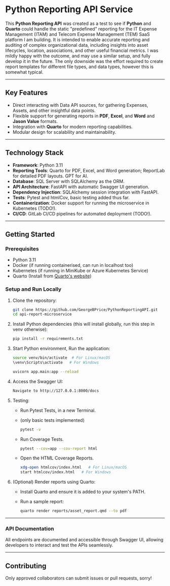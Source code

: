 # Python Reporting API Service

This **Python Reporting API** was created as a test to see if **Python** and **Quarto** could handle the static "predefined" reporting for the IT Expense Management (ITAM) and Telecom Expense Management (TEM) SaaS platform I am building. It is intended to enable accurate reporting and auditing of complex organizational data, including insights into asset lifecycles, location, associations, and other useful financial metrics. I was mildly happy with the outcome, and may use a similar setup, and fully develop it in the future. The only downside was the effort required to create report templates for different file types, and data types, however this is somewhat typical.

---

## Key Features

- Direct interacting with Data API sources, for gathering Expenses, Assets, and other insightful data points.
- Flexible support for generating reports in **PDF**, **Excel**, and **Word** and **Jason Value** formats.
- Integration with **Quarto** for modern reporting capabilities.
- Modular design for scalability and maintainability.

---

## Technology Stack

- **Framework**: Python 3.11
- **Reporting Tools**: Quarto for PDF, Excel, and Word generation; ReportLab for detailed PDF layouts. GPT for AI.
- **Database**: SQL Server with SQLAlchemy as the ORM.
- **API Architecture**: FastAPI with automatic Swagger UI generation.
- **Dependency Injection**: SQLAlchemy session integration with FastAPI.
- **Tests**: Pytest and htmlCov, basic testing added thus far.
- **Containerization**: Docker support for running the microservice in Kubernetes (TODO!).
- **CI/CD**: GitLab CI/CD pipelines for automated deployment (TODO!).

---

## Getting Started

### Prerequisites

- Python 3.11
- Docker (if running containerised, can run in localhost too)
- Kubernetes (if running in MiniKube or Azure Kubernetes Service)
- Quarto (Install from [Quarto's website](https://quarto.org))

### Setup and Run Locally

1. Clone the repository:

   ```bash
   git clone https://github.com/GeorgeBPrice/PythonReportingAPI.git
   cd api-report-microservice
   ```

2. Install Python dependencies (this will install globally, run this step in venv otherwise):

   ```bash
   pip install -r requirements.txt
   ```

3. Start Python environment, Run the application:

   ```bash
   source venv/bin/activate  # For Linux/macOS
   \venv\Scripts\activate   # For Windows
   ```

   ```bash
   uvicorn app.main:app --reload
   ```

4. Access the Swagger UI:

   ```bash
   Navigate to http://127.0.0.1:8000/docs
   ```

5. Testing:

   - Run Pytest Tests, in a new Terminal.
   - (only basic tests implemented)

     ```bash
     pytest -v
     ```

   - Run Coverage Tests.

     ```bash
     pytest --cov=app --cov-report html
     ```

   - Open the HTML Coverage Reports.

     ```bash
     xdg-open htmlcov/index.html   # For Linux/macOS
     start htmlcov/index.html   # For Windows
     ```

6. (Optional) Render reports using Quarto:

   - Install Quarto and ensure it is added to your system's PATH.
   - Run a sample report:

     ```bash
     quarto render reports/asset_report.qmd --to pdf
     ```

---

### API Documentation

All endpoints are documented and accessible through Swagger UI, allowing developers to interact and test the APIs seamlessly.

---

## Contributing

Only approved collaborators can submit issues or pull requests, sorry!
